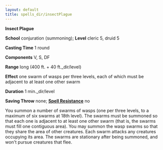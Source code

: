 ```yaml
---
layout: default
title: spells_dir/insectPlague
---
```

 **Insect Plague**

**School** conjuration (summoning); **Level** cleric 5, druid 5

**Casting Time** 1 round

**Components** V, S, DF

**Range** long (400 ft. + 40 ft._dir/level)

**Effect** one swarm of wasps per three levels, each of which must be adjacent to at least one other swarm

**Duration** 1 min._dir/level

**Saving Throw** none; **[Spell Resistance](../glossary#_spell-resistance)** no

You summon a number of swarms of wasps (one per three levels, to a maximum of six swarms at 18th level). The swarms must be summoned so that each one is adjacent to at least one other swarm (that is, the swarms must fill one contiguous area). You may summon the wasp swarms so that they share the area of other creatures. Each swarm attacks any creatures occupying its area. The swarms are stationary after being summoned, and won't pursue creatures that flee.

